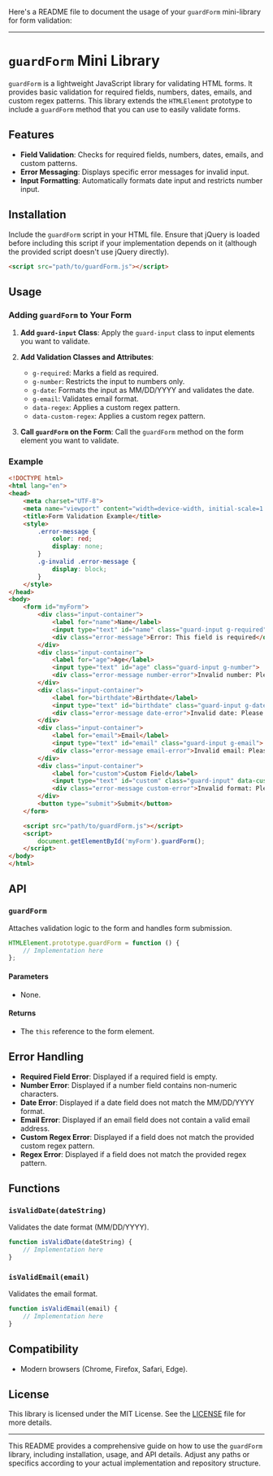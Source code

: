 Here's a README file to document the usage of your `guardForm` mini-library for form validation:

---

# `guardForm` Mini Library

`guardForm` is a lightweight JavaScript library for validating HTML forms. It provides basic validation for required fields, numbers, dates, emails, and custom regex patterns. This library extends the `HTMLElement` prototype to include a `guardForm` method that you can use to easily validate forms.

## Features

- **Field Validation**: Checks for required fields, numbers, dates, emails, and custom patterns.
- **Error Messaging**: Displays specific error messages for invalid input.
- **Input Formatting**: Automatically formats date input and restricts number input.

## Installation

Include the `guardForm` script in your HTML file. Ensure that jQuery is loaded before including this script if your implementation depends on it (although the provided script doesn't use jQuery directly).

```html
<script src="path/to/guardForm.js"></script>
```

## Usage

### Adding `guardForm` to Your Form

1. **Add `guard-input` Class**: Apply the `guard-input` class to input elements you want to validate.
2. **Add Validation Classes and Attributes**:
   - `g-required`: Marks a field as required.
   - `g-number`: Restricts the input to numbers only.
   - `g-date`: Formats the input as MM/DD/YYYY and validates the date.
   - `g-email`: Validates email format.
   - `data-regex`: Applies a custom regex pattern.
   - `data-custom-regex`: Applies a custom regex pattern.

3. **Call `guardForm` on the Form**: Call the `guardForm` method on the form element you want to validate.

### Example

```html
<!DOCTYPE html>
<html lang="en">
<head>
    <meta charset="UTF-8">
    <meta name="viewport" content="width=device-width, initial-scale=1.0">
    <title>Form Validation Example</title>
    <style>
        .error-message {
            color: red;
            display: none;
        }
        .g-invalid .error-message {
            display: block;
        }
    </style>
</head>
<body>
    <form id="myForm">
        <div class="input-container">
            <label for="name">Name</label>
            <input type="text" id="name" class="guard-input g-required">
            <div class="error-message">Error: This field is required</div>
        </div>
        <div class="input-container">
            <label for="age">Age</label>
            <input type="text" id="age" class="guard-input g-number">
            <div class="error-message number-error">Invalid number: Please enter a valid number</div>
        </div>
        <div class="input-container">
            <label for="birthdate">Birthdate</label>
            <input type="text" id="birthdate" class="guard-input g-date">
            <div class="error-message date-error">Invalid date: Please enter a valid date in the format MM/DD/YYYY</div>
        </div>
        <div class="input-container">
            <label for="email">Email</label>
            <input type="text" id="email" class="guard-input g-email">
            <div class="error-message email-error">Invalid email: Please enter a valid email address</div>
        </div>
        <div class="input-container">
            <label for="custom">Custom Field</label>
            <input type="text" id="custom" class="guard-input" data-custom-regex="^[a-zA-Z]+$">
            <div class="error-message custom-error">Invalid format: Please use the correct format</div>
        </div>
        <button type="submit">Submit</button>
    </form>

    <script src="path/to/guardForm.js"></script>
    <script>
        document.getElementById('myForm').guardForm();
    </script>
</body>
</html>
```

## API

### `guardForm`

Attaches validation logic to the form and handles form submission.

```javascript
HTMLElement.prototype.guardForm = function () {
    // Implementation here
};
```

#### Parameters

- None.

#### Returns

- The `this` reference to the form element.

## Error Handling

- **Required Field Error**: Displayed if a required field is empty.
- **Number Error**: Displayed if a number field contains non-numeric characters.
- **Date Error**: Displayed if a date field does not match the MM/DD/YYYY format.
- **Email Error**: Displayed if an email field does not contain a valid email address.
- **Custom Regex Error**: Displayed if a field does not match the provided custom regex pattern.
- **Regex Error**: Displayed if a field does not match the provided regex pattern.

## Functions

### `isValidDate(dateString)`

Validates the date format (MM/DD/YYYY).

```javascript
function isValidDate(dateString) {
    // Implementation here
}
```

### `isValidEmail(email)`

Validates the email format.

```javascript
function isValidEmail(email) {
    // Implementation here
}
```

## Compatibility

- Modern browsers (Chrome, Firefox, Safari, Edge).

## License

This library is licensed under the MIT License. See the [LICENSE](LICENSE) file for more details.

---

This README provides a comprehensive guide on how to use the `guardForm` library, including installation, usage, and API details. Adjust any paths or specifics according to your actual implementation and repository structure.